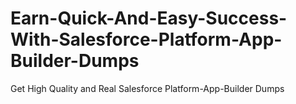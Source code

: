 # Earn-Quick-And-Easy-Success-With-Salesforce-Platform-App-Builder-Dumps
Get High Quality and Real Salesforce Platform-App-Builder Dumps

